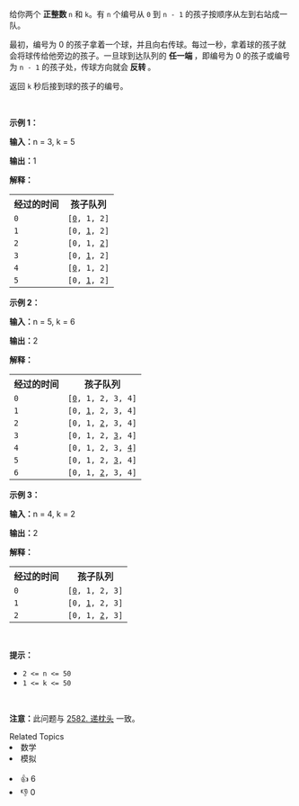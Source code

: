 <p>给你两个 <strong>正整数 </strong><code>n</code> 和 <code>k</code>。有 <code>n</code> 个编号从 <code>0</code> 到 <code>n - 1</code> 的孩子按顺序从左到右站成一队。</p>

<p>最初，编号为 0 的孩子拿着一个球，并且向右传球。每过一秒，拿着球的孩子就会将球传给他旁边的孩子。一旦球到达队列的 <strong>任一端 </strong>，即编号为 0 的孩子或编号为 <code>n - 1</code> 的孩子处，传球方向就会<strong> 反转 </strong>。</p>

<p>返回 <code>k</code> 秒后接到球的孩子的编号。</p>

<p>&nbsp;</p>

<p><strong class="example">示例 1：</strong></p>

<div class="example-block"> 
 <p><strong>输入：</strong><span class="example-io">n = 3, k = 5</span></p> 
</div>

<p><strong>输出：</strong><span class="example-io">1</span></p>

<p><strong>解释：</strong></p>

<table> 
 <tbody> 
  <tr> 
   <th>经过的时间</th> 
   <th>孩子队列</th> 
  </tr> 
  <tr> 
   <td><code>0</code></td> 
   <td><code>[<u>0</u>, 1, 2]</code></td> 
  </tr> 
  <tr> 
   <td><code>1</code></td> 
   <td><code>[0, <u>1</u>, 2]</code></td> 
  </tr> 
  <tr> 
   <td><code>2</code></td> 
   <td><code>[0, 1, <u>2</u>]</code></td> 
  </tr> 
  <tr> 
   <td><code>3</code></td> 
   <td><code>[0, <u>1</u>, 2]</code></td> 
  </tr> 
  <tr> 
   <td><code>4</code></td> 
   <td><code>[<u>0</u>, 1, 2]</code></td> 
  </tr> 
  <tr> 
   <td><code>5</code></td> 
   <td><code>[0, <u>1</u>, 2]</code></td> 
  </tr> 
 </tbody> 
</table>

<p><strong class="example">示例 2：</strong></p>

<div class="example-block"> 
 <p><strong>输入：</strong><span class="example-io">n = 5, k = 6</span></p> 
</div>

<p><strong>输出：</strong><span class="example-io">2</span></p>

<p><strong>解释：</strong></p>

<table> 
 <tbody> 
  <tr> 
   <th>经过的时间</th> 
   <th>孩子队列</th> 
  </tr> 
  <tr> 
   <td><code>0</code></td> 
   <td><code>[<u>0</u>, 1, 2, 3, 4]</code></td> 
  </tr> 
  <tr> 
   <td><code>1</code></td> 
   <td><code>[0, <u>1</u>, 2, 3, 4]</code></td> 
  </tr> 
  <tr> 
   <td><code>2</code></td> 
   <td><code>[0, 1, <u>2</u>, 3, 4]</code></td> 
  </tr> 
  <tr> 
   <td><code>3</code></td> 
   <td><code>[0, 1, 2, <u>3</u>, 4]</code></td> 
  </tr> 
  <tr> 
   <td><code>4</code></td> 
   <td><code>[0, 1, 2, 3, <u>4</u>]</code></td> 
  </tr> 
  <tr> 
   <td><code>5</code></td> 
   <td><code>[0, 1, 2, <u>3</u>, 4]</code></td> 
  </tr> 
  <tr> 
   <td><code>6</code></td> 
   <td><code>[0, 1, <u>2</u>, 3, 4]</code></td> 
  </tr> 
 </tbody> 
</table>

<p><strong class="example">示例 3：</strong></p>

<div class="example-block"> 
 <p><strong>输入：</strong><span class="example-io">n = 4, k = 2</span></p> 
</div>

<p><strong>输出：</strong><span class="example-io">2</span></p>

<p><strong>解释：</strong></p>

<table> 
 <tbody> 
  <tr> 
   <th>经过的时间</th> 
   <th>孩子队列</th> 
  </tr> 
  <tr> 
   <td><code>0</code></td> 
   <td><code>[<u>0</u>, 1, 2, 3]</code></td> 
  </tr> 
  <tr> 
   <td><code>1</code></td> 
   <td><code>[0, <u>1</u>, 2, 3]</code></td> 
  </tr> 
  <tr> 
   <td><code>2</code></td> 
   <td><code>[0, 1, <u>2</u>, 3]</code></td> 
  </tr> 
 </tbody> 
</table>

<p>&nbsp;</p>

<p><strong>提示：</strong></p>

<ul> 
 <li><code>2 &lt;= n &lt;= 50</code></li> 
 <li><code>1 &lt;= k &lt;= 50</code></li> 
</ul>

<p>&nbsp;</p>

<p><strong>注意：</strong>此问题与 <a href="https://leetcode.cn/problems/pass-the-pillow/">2582. 递枕头</a>&nbsp;一致。</p>

<div><div>Related Topics</div><div><li>数学</li><li>模拟</li></div></div><br><div><li>👍 6</li><li>👎 0</li></div>
